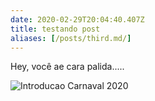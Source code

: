 ```yaml
---
date: 2020-02-29T20:04:40.407Z
title: testando post
aliases: [/posts/third.md/]
---
```




Hey, você ae cara palida..... 



![Introducao Carnaval 2020](/images/carna20.jpg)
